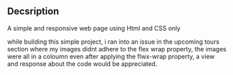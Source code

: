 ## Decsription
A simple and responsive web page using Html and CSS only

while building this simple project, i ran into an issue in the upcoming tours section where my images didnt adhere to the flex wrap property, the images were all in a coloumn even after applying the flwx-wrap property, a view and response about the code would be appreciated.